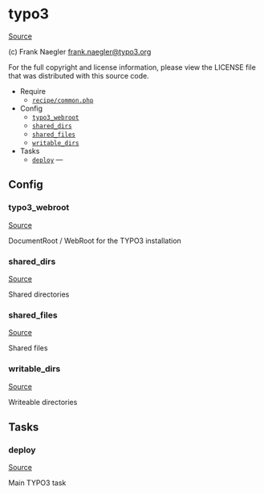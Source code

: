 <!-- DO NOT EDIT THIS FILE! -->
<!-- Instead edit recipe/typo3.php -->
<!-- Then run bin/docgen -->

# typo3

[Source](recipe/typo3.php)

(c) Frank Naegler <frank.naegler@typo3.org>

For the full copyright and license information, please view the LICENSE
file that was distributed with this source code.


* Require
  * [`recipe/common.php`](#recipe/common.php)
* Config
  * [`typo3_webroot`](#typo3_webroot)
  * [`shared_dirs`](#shared_dirs)
  * [`shared_files`](#shared_files)
  * [`writable_dirs`](#writable_dirs)
* Tasks
  * [`deploy`](#deploy) — 

## Config
### typo3_webroot
[Source](recipe/typo3.php#L15)

DocumentRoot / WebRoot for the TYPO3 installation

### shared_dirs
[Source](recipe/typo3.php#L38)

Shared directories

### shared_files
[Source](recipe/typo3.php#L47)

Shared files

### writable_dirs
[Source](recipe/typo3.php#L54)

Writeable directories


## Tasks
### deploy
[Source](recipe/typo3.php#L20)



Main TYPO3 task

